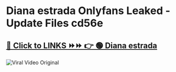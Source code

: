 
 # Diana estrada Onlyfans Leaked - Update Files cd56e

## <h2><a href="https://clipsfans.com/Diana_estrada&ref=git">🔗 Click to LINKS ⏩⏩ 👉 🟢 Diana estrada </a></h2>

<a href="https://clipsfans.com/Diana_estrada&ref=git" rel="nofollow" data-target="animated-image.originalLink"><img src="https://i.ibb.co.com/xMMVF88/686577567.gif" alt="Viral Video Original" style="max-width: 100%; display: inline-block;" data-target="animated-image.originalImage"></a>

